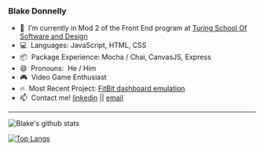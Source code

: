 ### Blake Donnelly

- 🔭&nbsp;  I’m currently in Mod 2 of the Front End program at [Turing School Of Software and Design](https://turing.io/)
- :computer:&nbsp;  Languages: JavaScript, HTML, CSS
- :package:&nbsp;  Package Experience: Mocha / Chai, CanvasJS, Express
- 😄&nbsp;  Pronouns:&nbsp;  He / Him
- :video_game:&nbsp;  Video Game Enthusiast 
- :fire:&nbsp; Most Recent Project: [FitBit dashboard emulation](https://github.com/BlakeDonn/fitlit-starter-kit)
- 📫&nbsp;  Contact me!  [linkedin](https://www.linkedin.com/in/blake-donnelly/)  || [email](blake.donnelly2@yahoo.com)

___
![Blake's github stats](https://github-readme-stats.vercel.app/api?username=BlakeDonn&count_private=true&show_icons=true&theme=dark)

[![Top Langs](https://github-readme-stats.vercel.app/api/top-langs/?username=BlakeDonn)](https://github.com/travisgm92/github-readme-stats)        

